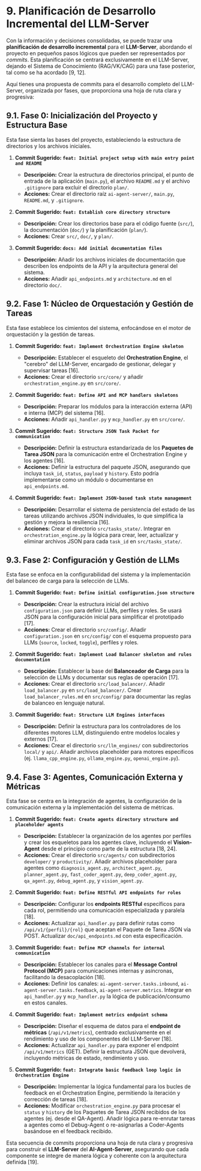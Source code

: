 # 9. Planificación de Desarrollo Incremental del LLM-Server

Con la información y decisiones consolidadas, se puede trazar una **planificación de desarrollo incremental** para el **LLM-Server**, abordando el proyecto en pequeños pasos lógicos que pueden ser representados por *commits*. Esta planificación se centrará exclusivamente en el LLM-Server, dejando el Sistema de Conocimiento (RAG/VK/CAG) para una fase posterior, tal como se ha acordado [9, 12].

Aquí tienes una propuesta de commits para el desarrollo completo del LLM-Server, organizada por fases, que proporciona una hoja de ruta clara y progresiva:

## 9.1. Fase 0: Inicialización del Proyecto y Estructura Base

Esta fase sienta las bases del proyecto, estableciendo la estructura de directorios y los archivos iniciales.

1.  **Commit Sugerido: `feat: Initial project setup with main entry point and README`**
    *   **Descripción:** Crear la estructura de directorios principal, el punto de entrada de la aplicación (`main.py`), el archivo `README.md` y el archivo `.gitignore` para excluir el directorio `plan/`.
    *   **Acciones:** Crear el directorio raíz `ai-agent-server/`, `main.py`, `README.md`, y `.gitignore`.

2.  **Commit Sugerido: `feat: Establish core directory structure`**
    *   **Descripción:** Crear los directorios base para el código fuente (`src/`), la documentación (`doc/`) y la planificación (`plan/`).
    *   **Acciones:** Crear `src/`, `doc/`, y `plan/`.

3.  **Commit Sugerido: `docs: Add initial documentation files`**
    *   **Descripción:** Añadir los archivos iniciales de documentación que describen los endpoints de la API y la arquitectura general del sistema.
    *   **Acciones:** Añadir `api_endpoints.md` y `architecture.md` en el directorio `doc/`.

## 9.2. Fase 1: Núcleo de Orquestación y Gestión de Tareas

Esta fase establece los cimientos del sistema, enfocándose en el motor de orquestación y la gestión de tareas.

1.  **Commit Sugerido: `feat: Implement Orchestration Engine skeleton`**
    *   **Descripción:** Establecer el esqueleto del **Orchestration Engine**, el "cerebro" del LLM-Server, encargado de gestionar, delegar y supervisar tareas [16].
    *   **Acciones:** Crear el directorio `src/core/` y añadir `orchestration_engine.py` en `src/core/`.

2.  **Commit Sugerido: `feat: Define API and MCP handlers skeletons`**
    *   **Descripción:** Preparar los módulos para la interacción externa (API) e interna (MCP) del sistema [16].
    *   **Acciones:** Añadir `api_handler.py` y `mcp_handler.py` en `src/core/`.

3.  **Commit Sugerido: `feat: Structure JSON Task Packet for communication`**
    *   **Descripción:** Definir la estructura estandarizada de los **Paquetes de Tarea JSON** para la comunicación entre el Orchestration Engine y los agentes [16].
    *   **Acciones:** Definir la estructura del paquete JSON, asegurando que incluya `task_id`, `status`, `payload` y `history`. Esto podría implementarse como un módulo o documentarse en `api_endpoints.md`.

4.  **Commit Sugerido: `feat: Implement JSON-based task state management`**
    *   **Descripción:** Desarrollar el sistema de persistencia del estado de las tareas utilizando archivos JSON individuales, lo que simplifica la gestión y mejora la resiliencia [16].
    *   **Acciones:** Crear el directorio `src/tasks_state/`. Integrar en `orchestration_engine.py` la lógica para crear, leer, actualizar y eliminar archivos JSON para cada `task_id` en `src/tasks_state/`.

## 9.3. Fase 2: Configuración y Gestión de LLMs

Esta fase se enfoca en la configurabilidad del sistema y la implementación del balanceo de carga para la selección de LLMs.

1.  **Commit Sugerido: `feat: Define initial configuration.json structure`**
    *   **Descripción:** Crear la estructura inicial del archivo `configuration.json` para definir LLMs, perfiles y roles. Se usará JSON para la configuración inicial para simplificar el prototipado [17].
    *   **Acciones:** Crear el directorio `src/config/`. Añadir `configuration.json` en `src/config/` con el esquema propuesto para LLMs (`source`, `locked`, `toggle`), perfiles y roles.

2.  **Commit Sugerido: `feat: Implement Load Balancer skeleton and rules documentation`**
    *   **Descripción:** Establecer la base del **Balanceador de Carga** para la selección de LLMs y documentar sus reglas de operación [17].
    *   **Acciones:** Crear el directorio `src/load_balancer/`. Añadir `load_balancer.py` en `src/load_balancer/`. Crear `load_balancer_rules.md` en `src/config/` para documentar las reglas de balanceo en lenguaje natural.

3.  **Commit Sugerido: `feat: Structure LLM Engines interfaces`**
    *   **Descripción:** Definir la estructura para los controladores de los diferentes motores LLM, distinguiendo entre modelos locales y externos [17].
    *   **Acciones:** Crear el directorio `src/llm_engines/` con subdirectorios `local/` y `api/`. Añadir archivos placeholder para motores específicos (ej. `llama_cpp_engine.py`, `ollama_engine.py`, `openai_engine.py`).

## 9.4. Fase 3: Agentes, Comunicación Externa y Métricas

Esta fase se centra en la integración de agentes, la configuración de la comunicación externa y la implementación del sistema de métricas.

1.  **Commit Sugerido: `feat: Create agents directory structure and placeholder agents`**
    *   **Descripción:** Establecer la organización de los agentes por perfiles y crear los esqueletos para los agentes clave, incluyendo el **Vision-Agent** desde el principio como parte de la estructura [18, 24].
    *   **Acciones:** Crear el directorio `src/agents/` con subdirectorios `developer/` y `productivity/`. Añadir archivos placeholder para agentes como `diagnosis_agent.py`, `architect_agent.py`, `planner_agent.py`, `fast_coder_agent.py`, `deep_coder_agent.py`, `qa_agent.py`, `debug_agent.py`, y `vision_agent.py`.

2.  **Commit Sugerido: `feat: Define RESTful API endpoints for roles`**
    *   **Descripción:** Configurar los **endpoints RESTful** específicos para cada rol, permitiendo una comunicación especializada y paralela [18].
    *   **Acciones:** Actualizar `api_handler.py` para definir rutas como `/api/v1/{perfil}/{rol}` que aceptan el Paquete de Tarea JSON vía POST. Actualizar `doc/api_endpoints.md` con esta especificación.

3.  **Commit Sugerido: `feat: Define MCP channels for internal communication`**
    *   **Descripción:** Establecer los canales para el **Message Control Protocol (MCP)** para comunicaciones internas y asíncronas, facilitando la desacoplación [18].
    *   **Acciones:** Definir los canales: `ai-agent-server.tasks.inbound`, `ai-agent-server.tasks.feedback`, `ai-agent-server.metrics`. Integrar en `api_handler.py` y `mcp_handler.py` la lógica de publicación/consumo en estos canales.

4.  **Commit Sugerido: `feat: Implement metrics endpoint schema`**
    *   **Descripción:** Diseñar el esquema de datos para el **endpoint de métricas** (`/api/v1/metrics`), centrado exclusivamente en el rendimiento y uso de los componentes del LLM-Server [18].
    *   **Acciones:** Actualizar `api_handler.py` para exponer el endpoint `/api/v1/metrics` (GET). Definir la estructura JSON que devolverá, incluyendo métricas de estado, rendimiento y uso.

5.  **Commit Sugerido: `feat: Integrate basic feedback loop logic in Orchestration Engine`**
    *   **Descripción:** Implementar la lógica fundamental para los bucles de feedback en el Orchestration Engine, permitiendo la iteración y corrección de tareas [18].
    *   **Acciones:** Modificar `orchestration_engine.py` para procesar el `status` y `history` de los Paquetes de Tarea JSON recibidos de los agentes (ej. desde el QA-Agent). Añadir lógica para re-enrutar tareas a agentes como el Debug-Agent o re-asignarlas a Coder-Agents basándose en el feedback recibido.

Esta secuencia de commits proporciona una hoja de ruta clara y progresiva para construir el **LLM-Server** del **AI-Agent-Server**, asegurando que cada componente se integre de manera lógica y coherente con la arquitectura definida [19].
